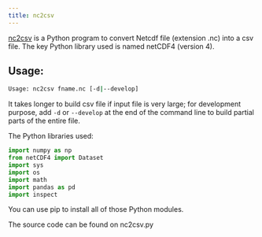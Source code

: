 ```yaml
---
title: nc2csv
---
```


[nc2csv](https://github.com/hiltonchiang/scweather) is a Python program to convert Netcdf file (extension .nc) into a csv file. The key Python library used is named netCDF4 (version 4).

## Usage:
```bash
Usage: nc2csv fname.nc [-d|--develop]

```
It takes longer to build csv file if input file is very large; for development purpose, add `-d` or `--develop` at the end of the command line to build partial parts of the entire file.

The Python libraries used:
```python
import numpy as np
from netCDF4 import Dataset
import sys
import os
import math
import pandas as pd
import inspect
```

You can use pip to install all of those Python modules.

The source code can be found on nc2csv.py


